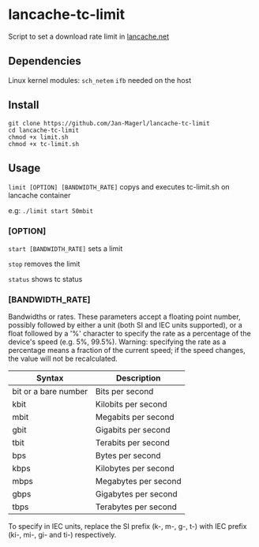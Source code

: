 # lancache-tc-limit
Script to set a download rate limit in [lancache.net](https://lancache.net/)
## Dependencies
Linux kernel modules: `sch_netem` `ifb` needed on the host
## Install

```
git clone https://github.com/Jan-Magerl/lancache-tc-limit
cd lancache-tc-limit
chmod +x limit.sh
chmod +x tc-limit.sh
```

## Usage

`limit [OPTION] [BANDWIDTH_RATE]`
copys and executes tc-limit.sh on lancache container

e.g: `./limit start 50mbit`

### [OPTION]          
`start [BANDWIDTH_RATE]` sets a limit 
                
`stop` removes the limit
                
`status` shows tc status

### [BANDWIDTH_RATE]
Bandwidths or rates.  These parameters accept a floating
point number, possibly followed by either a unit (both SI
and IEC units supported), or a float followed by a '%'
character to specify the rate as a percentage of the
device's speed (e.g. 5%, 99.5%). Warning: specifying the
rate as a percentage means a fraction of the current speed; if the speed changes, the value will not be
recalculated.
   
| Syntax      | Description |
| ----------- | ----------- |
| bit or a bare number      | Bits per second       |
| kbit   | Kilobits per second        |
| mbit   | Megabits per second| 
| gbit  |  Gigabits per second| 
| tbit   | Terabits per second| 
| bps    | Bytes per second| 
| kbps   | Kilobytes per second| 
| mbps   | Megabytes per second| 
| gbps   | Gigabytes per second| 
| tbps   | Terabytes per second| 

To specify in IEC units, replace the SI prefix (k-, m-,
g-, t-) with IEC prefix (ki-, mi-, gi- and ti-)
respectively.
